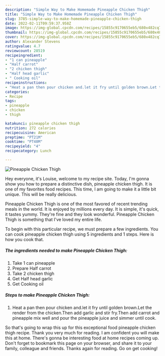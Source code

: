 ```yaml
---
description: "Simple Way to Make Homemade Pineapple Chicken Thigh"
title: "Simple Way to Make Homemade Pineapple Chicken Thigh"
slug: 3785-simple-way-to-make-homemade-pineapple-chicken-thigh
date: 2022-02-11T09:59:37.958Z
image: https://img-global.cpcdn.com/recipes/15855c9170655eb5/680x482cq70/pineapple-chicken-thigh-recipe-main-photo.jpg
thumbnail: https://img-global.cpcdn.com/recipes/15855c9170655eb5/680x482cq70/pineapple-chicken-thigh-recipe-main-photo.jpg
cover: https://img-global.cpcdn.com/recipes/15855c9170655eb5/680x482cq70/pineapple-chicken-thigh-recipe-main-photo.jpg
author: Alexander Stevens
ratingvalue: 4.7
reviewcount: 28519
recipeingredient:
- "1 can pineapple"
- "Half carrot"
- "2 chicken thigh"
- "Half head garlic"
- " Cooking oil"
recipeinstructions:
- "Heat a pan then pour chicken and.let it fry until golden brown.Let the render from the chicken.Then add garlic and stir fry.Then add carrot and pineapple mix well and pour the pineapple juice and simmer until cook."
categories:
- Recipe
tags:
- pineapple
- chicken
- thigh

katakunci: pineapple chicken thigh 
nutrition: 272 calories
recipecuisine: American
preptime: "PT21M"
cooktime: "PT40M"
recipeyield: "4"
recipecategory: Lunch

---
```



![Pineapple Chicken Thigh](https://img-global.cpcdn.com/recipes/15855c9170655eb5/680x482cq70/pineapple-chicken-thigh-recipe-main-photo.jpg)

Hey everyone, it's Louise, welcome to my recipe site. Today, I'm gonna show you how to prepare a distinctive dish, pineapple chicken thigh. It is one of my favorites food recipes. This time, I am going to make it a little bit unique. This will be really delicious.



Pineapple Chicken Thigh is one of the most favored of recent trending meals in the world. It is enjoyed by millions every day. It is simple, it's quick, it tastes yummy. They're fine and they look wonderful. Pineapple Chicken Thigh is something that I've loved my entire life.


To begin with this particular recipe, we must prepare a few ingredients. You can cook pineapple chicken thigh using 5 ingredients and 1 steps. Here is how you cook that.

<!--inarticleads1-->

##### The ingredients needed to make Pineapple Chicken Thigh:

1. Take 1 can pineapple
1. Prepare Half carrot
1. Take 2 chicken thigh
1. Get Half head garlic
1. Get  Cooking oil




<!--inarticleads2-->

##### Steps to make Pineapple Chicken Thigh:

1. Heat a pan then pour chicken and.let it fry until golden brown.Let the render from the chicken.Then add garlic and stir fry.Then add carrot and pineapple mix well and pour the pineapple juice and simmer until cook.




So that's going to wrap this up for this exceptional food pineapple chicken thigh recipe. Thank you very much for reading. I am confident you will make this at home. There's gonna be interesting food at home recipes coming up. Don't forget to bookmark this page on your browser, and share it to your family, colleague and friends. Thanks again for reading. Go on get cooking!
